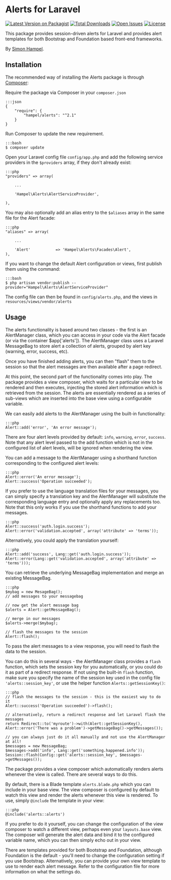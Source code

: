 Alerts for Laravel
==================

[![Latest Version on Packagist](https://img.shields.io/packagist/v/hampel/alerts.svg?style=flat-square)](https://packagist.org/packages/hampel/alerts)
[![Total Downloads](https://img.shields.io/packagist/dt/hampel/alerts.svg?style=flat-square)](https://packagist.org/packages/hampel/alerts)
[![Open Issues](https://img.shields.io/bitbucket/issues/hampel/alerts.svg?style=flat-square)](https://bitbucket.org/hampel/alerts/issues)
[![License](https://img.shields.io/packagist/l/hampel/alerts.svg?style=flat-square)](https://packagist.org/packages/hampel/alerts)

This package provides session-driven alerts for Laravel and provides alert templates for both Bootstrap and Foundation
based front-end frameworks.

By [Simon Hampel](mailto:simon@hampelgroup.com).

Installation
------------

The recommended way of installing the Alerts package is through [Composer](http://getcomposer.org):

Require the package via Composer in your `composer.json`

    :::json
    {
        "require": {
            "hampel/alerts": "^2.1"
        }
    }

Run Composer to update the new requirement.

    :::bash
    $ composer update

Open your Laravel config file `config/app.php` and add the following service providers in the `$providers` array, if
they don't already exist:

    :::php
    "providers" => array(

        ...

    	'Hampel\Alerts\AlertServiceProvider',

    ),

You may also optionally add an alias entry to the `$aliases` array in the same file for the Alert facade:

    :::php
    "aliases" => array(

    	...

    	'Alert'			  => 'Hampel\Alerts\Facades\Alert',
    ),

If you want to change the default Alert configuration or views, first publish them using the command:

    :::bash
    $ php artisan vendor:publish --provider="Hampel\Alerts\AlertServiceProvider"

The config file can then be found in `config/alerts.php`, and the views in `resources/views/vendor/alerts`

Usage
-----

The alerts functionality is based around two classes - the first is an AlertManager class, which you can access in your code
via the Alert facade (or via the container $app['alerts']). The AlertManager class uses a Laravel MessageBag to store
alert a collection of alerts, grouped by alert key (warning, error, success, etc).

Once you have finished adding alerts, you can then "flash" them to the session so that the alert messages are then
available after a page redirect.

At this point, the second part of the functionality comes into play. The package provides a view composer, which waits
for a particular view to be rendered and then executes, injecting the stored alert information which is retrieved from
the session. The alerts are essentially rendered as a series of sub-views which are inserted into the base view using
a configurable variable.

We can easily add alerts to the AlertManager using the built-in functionality:

    :::php
    Alert::add('error', 'An error message');

There are four alert levels provided by default: `info`, `warning`, `error`, `success`. Note that any alert level passed
to the add function which is not in the configured list of alert levels, will be ignored when rendering the view.

You can add a message to the AlertManager using a shorthand function corresponding to the configured alert levels:

    :::php
    Alert::error('An error message');
    Alert::success('Operation succeeded');

If you prefer to use the language translation files for your messages, you can simply specify a translation key and the
AlertManager will substitute the corresponding language entry and optionally apply any replacements too. Note that this
only works if you use the shorthand functions to add your messages.

    :::php
    Alert::success('auth.login.success');
    Alert::error('validation.accepted', array('attribute' => 'terms'));

Alternatively, you could apply the translation yourself:

    :::php
    Alert::add('success', Lang::get('auth.login.success'));
    Alert::error(Lang::get('validation.accepted', array('attribute' => 'terms')));

You can retrieve the underlying MessageBag implementation and merge an existing MessageBag.

    :::php
    $mybag = new MesageBag();
    // add messages to your messagebag

    // now get the alert message bag
    $alerts = Alert::getMessageBag();

    // merge in our messages
    $alerts->merge($mybag);

    // flash the messages to the session
    Alert::flash();

To pass the alert messages to a view response, you will need to flash the data to the session.

You can do this in several ways - the AlertManager class provides a `flash` function, which sets the session key for
you automatically, or you could do it as part of a redirect response. If not using the built-in `flash` function, make
sure you specify the name of the session key used in the config file `'alerts::session_key'`, or use the helper function
`Alerts::getSessionKey()`:

    :::php
    // flash the messages to the session - this is the easiest way to do it
    Alert::success('Operation succeeded')->flash();

    // alternatively, return a redirect response and let Laravel flash the messages
    return Redirect::to('myroute')->with(Alert::getSessionKey(), Alert::error('There was a problem')->getMessageBag()->getMessages());

    // you can always just do it all manually and not use the AlertManager at all!
    $messages = new MessageBag;
    $messages->add('info', Lang::get('something.happened.info'));
    Session::flash(Config::get('alerts::session_key', $messages->getMessages());

The package provides a view composer which automatically renders alerts whenever the view is called. There are several
ways to do this.

By default, there is a Blade template `alerts.blade.php` which you can include in your base view. The view composer is
configured by default to watch this view and render the alerts whenever this view is rendered. To use, simply `@include`
the template in your view:

    :::php
    @include('alerts::alerts')

If you prefer to do it yourself, you can change the configuration of the view composer to watch a different view,
perhaps even your `layouts.base` view. The composer will generate the alert data and bind it to the configured variable
name, which you can then simply echo out in your view.

There are templates provided for both Bootstrap and Foundation, although Foundation is the default - you'll need to
change the configuration setting if you use Bootstrap. Alternatively, you can provide your own view template to use to
render each alert message.  Refer to the configuration file for more information on what the settings do.
